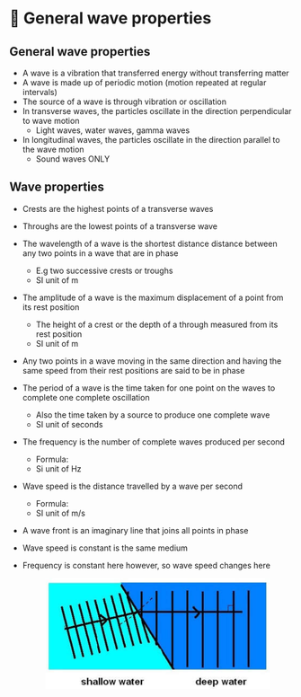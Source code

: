 # 🌊 General wave properties

## General wave properties

* A wave is a vibration that transferred energy without transferring matter
* A wave is made up of periodic motion (motion repeated at regular intervals)
* The source of a wave is through vibration or oscillation
* In transverse waves, the particles oscillate in the direction perpendicular to wave motion
  * Light waves, water waves, gamma waves
* In longitudinal waves, the particles oscillate in the direction parallel to the wave motion
  * Sound waves ONLY

## Wave properties <a href="#_gkz0ktq2b7fg" id="_gkz0ktq2b7fg"></a>

* Crests are the highest points of a transverse waves
* Throughs are the lowest points of a transverse wave
* The wavelength of a wave is the shortest distance distance between any two points in a wave that are in phase
  * E.g two successive crests or troughs
  * SI unit of m
* The amplitude of a wave is the maximum displacement of a point from its rest position
  * The height of a crest or the depth of a through measured from its rest position
  * SI unit of m
* Any two points in a wave moving in the same direction and having the same speed from their rest positions are said to be in phase
* The period of a wave is the time taken for one point on the waves to complete one complete oscillation
  * Also the time taken by a source to produce one complete wave
  * SI unit of seconds
* The frequency is the number of complete waves produced per second
  * Formula:
  * Si unit of Hz
* Wave speed is the distance travelled by a wave per second
  * Formula:
  * SI unit of m/s
* A wave front is an imaginary line that joins all points in phase
* Wave speed is constant is the same medium
*   Frequency is constant here however, so wave speed changes here

    <figure><img src="../.gitbook/assets/0" alt=""><figcaption></figcaption></figure>
